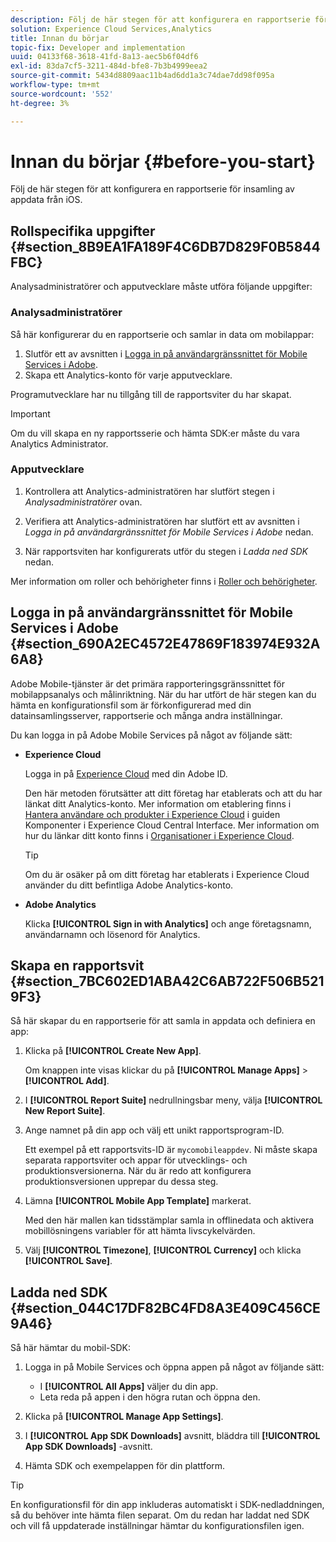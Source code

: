 ```yaml
---
description: Följ de här stegen för att konfigurera en rapportserie för insamling av appdata från iOS.
solution: Experience Cloud Services,Analytics
title: Innan du börjar
topic-fix: Developer and implementation
uuid: 04133f68-3618-41fd-8a13-aec5b6f04df6
exl-id: 83da7cf5-3211-484d-bfe8-7b3b4999eea2
source-git-commit: 5434d8809aac11b4ad6dd1a3c74dae7dd98f095a
workflow-type: tm+mt
source-wordcount: '552'
ht-degree: 3%

---
```


# Innan du börjar {#before-you-start}

Följ de här stegen för att konfigurera en rapportserie för insamling av appdata från iOS.

## Rollspecifika uppgifter {#section_8B9EA1FA189F4C6DB7D829F0B5844FBC}

Analysadministratörer och apputvecklare måste utföra följande uppgifter:

### Analysadministratörer

Så här konfigurerar du en rapportserie och samlar in data om mobilappar:

1. Slutför ett av avsnitten i [Logga in på användargränssnittet för Mobile Services i Adobe](/help/ios/getting-started/getting-started.md).
1. Skapa ett Analytics-konto för varje apputvecklare.

Programutvecklare har nu tillgång till de rapportsviter du har skapat.

>[!IMPORTANT]
>
>Om du vill skapa en ny rapportsserie och hämta SDK:er måste du vara Analytics Administrator.

### Apputvecklare

1. Kontrollera att Analytics-administratören har slutfört stegen i *Analysadministratörer* ovan.

1. Verifiera att Analytics-administratören har slutfört ett av avsnitten i *Logga in på användargränssnittet för Mobile Services i Adobe* nedan.
1. När rapportsviten har konfigurerats utför du stegen i *Ladda ned SDK* nedan.

Mer information om roller och behörigheter finns i [Roller och behörigheter](/help/using/gs/c-mob-roles-and-permissions.md).

## Logga in på användargränssnittet för Mobile Services i Adobe {#section_690A2EC4572E47869F183974E932A6A8}

Adobe Mobile-tjänster är det primära rapporteringsgränssnittet för mobilappsanalys och målinriktning. När du har utfört de här stegen kan du hämta en konfigurationsfil som är förkonfigurerad med din datainsamlingsserver, rapportserie och många andra inställningar.

Du kan logga in på Adobe Mobile Services på något av följande sätt:

* **Experience Cloud**

   Logga in på [Experience Cloud](https://experience.adobe.com) med din Adobe ID.

   Den här metoden förutsätter att ditt företag har etablerats och att du har länkat ditt Analytics-konto. Mer information om etablering finns i [Hantera användare och produkter i Experience Cloud](https://experienceleague.adobe.com/docs/core-services/interface/administration/admin-getting-started.html) i guiden Komponenter i Experience Cloud Central Interface. Mer information om hur du länkar ditt konto finns i [Organisationer i Experience Cloud](https://experienceleague.adobe.com/docs/core-services/interface/administration/organizations.html).

   >[!TIP]
   >
   >Om du är osäker på om ditt företag har etablerats i Experience Cloud använder du ditt befintliga Adobe Analytics-konto.

* **Adobe Analytics**

   Klicka **[!UICONTROL Sign in with Analytics]** och ange företagsnamn, användarnamn och lösenord för Analytics.

## Skapa en rapportsvit {#section_7BC602ED1ABA42C6AB722F506B5219F3}

Så här skapar du en rapportserie för att samla in appdata och definiera en app:

1. Klicka på **[!UICONTROL Create New App]**.

   Om knappen inte visas klickar du på **[!UICONTROL Manage Apps]** > **[!UICONTROL Add]**.

1. I **[!UICONTROL Report Suite]** nedrullningsbar meny, välja **[!UICONTROL New Report Suite]**.

1. Ange namnet på din app och välj ett unikt rapportsprogram-ID.

   Ett exempel på ett rapportsvits-ID är `mycomobileappdev`. Ni måste skapa separata rapportsviter och appar för utvecklings- och produktionsversionerna. När du är redo att konfigurera produktionsversionen upprepar du dessa steg.
1. Lämna **[!UICONTROL Mobile App Template]** markerat.

   Med den här mallen kan tidsstämplar samla in offlinedata och aktivera mobillösningens variabler för att hämta livscykelvärden.

1. Välj **[!UICONTROL Timezone]**, **[!UICONTROL Currency]** och klicka **[!UICONTROL Save]**.

## Ladda ned SDK {#section_044C17DF82BC4FD8A3E409C456CE9A46}

Så här hämtar du mobil-SDK:

1. Logga in på Mobile Services och öppna appen på något av följande sätt:

   * I **[!UICONTROL All Apps]** väljer du din app.
   * Leta reda på appen i den högra rutan och öppna den.

1. Klicka på **[!UICONTROL Manage App Settings]**.
1. I **[!UICONTROL App SDK Downloads]** avsnitt, bläddra till **[!UICONTROL App SDK Downloads]** -avsnitt.

1. Hämta SDK och exempelappen för din plattform.

>[!TIP]
>
>En konfigurationsfil för din app inkluderas automatiskt i SDK-nedladdningen, så du behöver inte hämta filen separat. Om du redan har laddat ned SDK och vill få uppdaterade inställningar hämtar du konfigurationsfilen igen.

